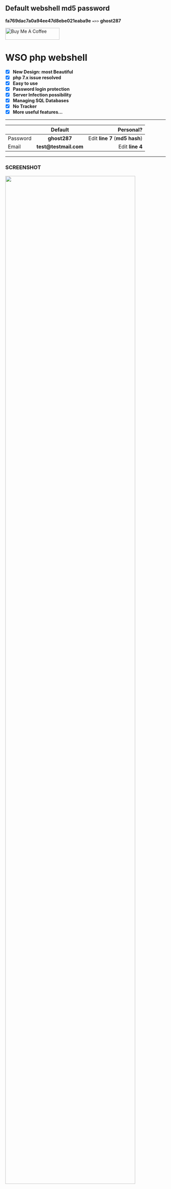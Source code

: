 ## Default webshell md5 password

**fa769dac7a0a94ee47d8ebe021eaba9e** `=>>` **ghost287**

<a href="https://www.buymeacoffee.com/michyamrane" target="_blank">
    <img width="170" height="37" alt="Buy Me A Coffee" src="https://camo.githubusercontent.com/031fc5a134cdca5ae3460822aba371e63f794233/68747470733a2f2f7777772e6275796d6561636f666665652e636f6d2f6173736574732f696d672f637573746f6d5f696d616765732f6f72616e67655f696d672e706e67">
</a>



# WSO php webshell

- [x] **New Design: most Beautiful**
- [x] **php 7.x issue resolved**
- [x] **Easy to use**
- [x] **Password login protection**
- [x] **Server Infection possibility**
- [x] **Managing SQL Databases**
- [x] **No Tracker**
- [x] **More useful features...**

 ______________

|               | Default                | Personal?                       |
| ------------- |:----------------------:| -------------------------------:|
| Password      | __ghost287__           | Edit __line 7__ (__md5 hash__)  |
| Email         | __test@testmail.com__  | Edit __line 4__                 |

 ______________
 

### SCREENSHOT

<img src="/screenshots/wso-welcome.gif" width="90%"></img> <img src="/screenshots/wso-main.png" width="90%"></img><img src="/screenshots/wso-network.png" width="90%"> <img src="/screenshots/wso-bye.gif" width="90%"></img> 
 ______________
 

### LEGAL DISCLAMER

``` The author does not hold any responsibility about the bad use of this tool/script,
remember that attacking targets access to private files without permissions is illegal and punish
by law, this tool/script was build to show how resource files can automate tasks.
```
